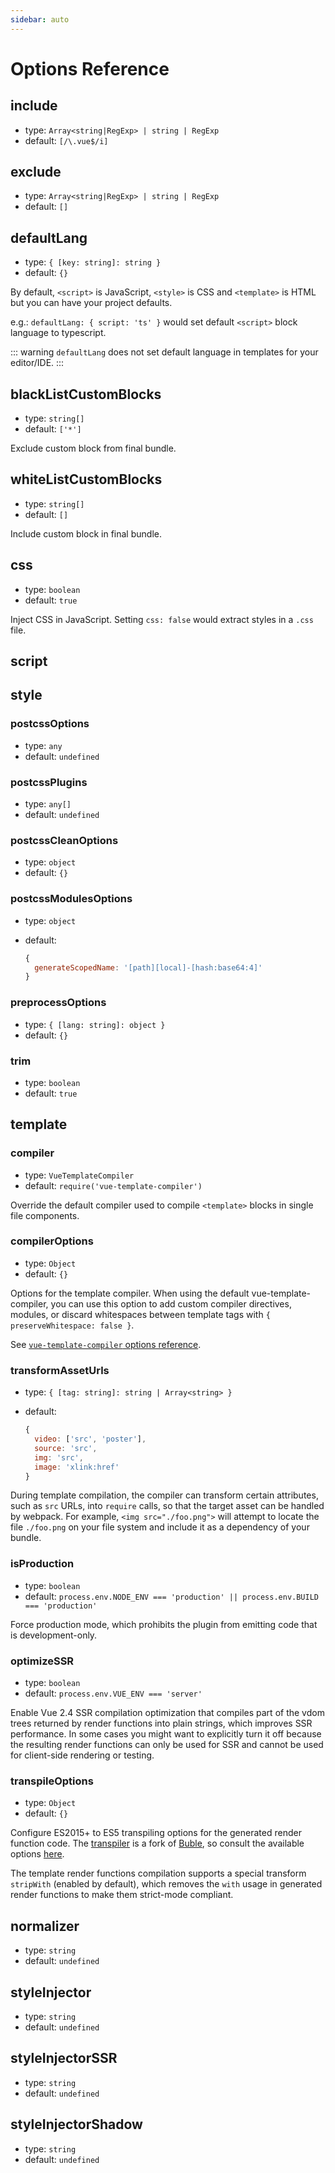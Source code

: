 ```yaml
---
sidebar: auto
---
```

# Options Reference

## include

- type: `Array<string|RegExp> | string | RegExp`
- default: `[/\.vue$/i]`

## exclude

- type: `Array<string|RegExp> | string | RegExp`
- default: `[]`

## defaultLang

- type: `{ [key: string]: string }`
- default: `{}`

By default, `<script>` is JavaScript, `<style>` is CSS and `<template>` is HTML but you can have your project defaults.

e.g.: `defaultLang: { script: 'ts' }` would set default `<script>` block language to typescript.

::: warning
`defaultLang` does not set default language in templates for your editor/IDE.
:::

## blackListCustomBlocks

- type: `string[]`
- default: `['*']`

Exclude custom block from final bundle.

## whiteListCustomBlocks

- type: `string[]`
- default: `[]`

Include custom block in final bundle.

## css

- type: `boolean`
- default: `true`

Inject CSS in JavaScript. Setting `css: false` would extract styles in a `.css` file.

## script

## style

### postcssOptions

- type: `any`
- default: `undefined`

### postcssPlugins

- type: `any[]`
- default: `undefined`

### postcssCleanOptions

- type: `object`
- default: `{}`

### postcssModulesOptions

- type: `object`
- default:

  ``` js
  { 
    generateScopedName: '[path][local]-[hash:base64:4]' 
  }
  ```

### preprocessOptions

- type: `{ [lang: string]: object }`
- default: `{}`

### trim

- type: `boolean`
- default: `true`

## template

### compiler

- type: `VueTemplateCompiler`
- default: `require('vue-template-compiler')`

Override the default compiler used to compile `<template>` blocks in single file components.

### compilerOptions

- type: `Object`
- default: `{}`

Options for the template compiler. When using the default vue-template-compiler, you can use this option to add custom compiler directives, modules, or discard whitespaces between template tags with `{ preserveWhitespace: false }`.

See [`vue-template-compiler` options reference](https://github.com/vuejs/vue/tree/dev/packages/vue-template-compiler#options).

### transformAssetUrls

- type: `{ [tag: string]: string | Array<string> }`
- default:

  ``` js
  {
    video: ['src', 'poster'],
    source: 'src',
    img: 'src',
    image: 'xlink:href'
  }
  ```

During template compilation, the compiler can transform certain attributes, such as `src` URLs, into `require` calls, so that the target asset can be handled by webpack. For example, `<img src="./foo.png">` will attempt to locate the file `./foo.png` on your file system and include it as a dependency of your bundle.

### isProduction

- type: `boolean`
- default: `process.env.NODE_ENV === 'production' || process.env.BUILD === 'production'`

Force production mode, which prohibits the plugin from emitting code that is development-only.

### optimizeSSR

- type: `boolean`
- default: `process.env.VUE_ENV === 'server'`

Enable Vue 2.4 SSR compilation optimization that compiles part of the vdom trees returned by render functions into plain strings, which improves SSR performance. In some cases you might want to explicitly turn it off because the resulting render functions can only be used for SSR and cannot be used for client-side rendering or testing.

### transpileOptions

- type: `Object`
- default: `{}`

Configure ES2015+ to ES5 transpiling options for the generated render function code. The [transpiler](https://github.com/vuejs/vue-template-es2015-compiler) is a fork of [Buble](https://github.com/Rich-Harris/buble), so consult the available options [here](https://buble.surge.sh/guide/#using-the-javascript-api).

The template render functions compilation supports a special transform `stripWith` (enabled by default), which removes the `with` usage in generated render functions to make them strict-mode compliant.

## normalizer

- type: `string`
- default: `undefined`

## styleInjector

- type: `string`
- default: `undefined`

## styleInjectorSSR

- type: `string`
- default: `undefined`

## styleInjectorShadow

- type: `string`
- default: `undefined`
